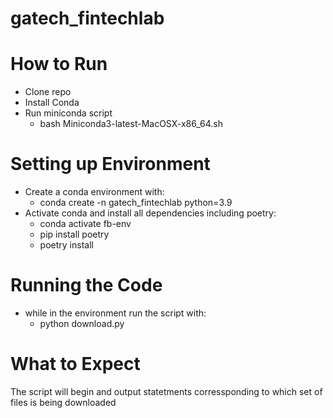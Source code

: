 # gatech_fintechlab


# How to Run

- Clone repo
- Install Conda 
- Run miniconda script
  - bash Miniconda3-latest-MacOSX-x86_64.sh

# Setting up Environment

- Create a conda environment with:
  - conda create -n gatech_fintechlab python=3.9
- Activate conda and install all dependencies including poetry:
  - conda activate fb-env
  - pip install poetry
  - poetry install

# Running the Code

- while in the environment run the script with:
  - python download.py

# What to Expect

The script will begin and output statetments corressponding to which set of files is being downloaded
